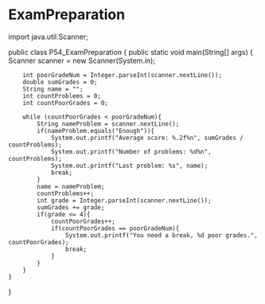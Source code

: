 # ExamPreparation

import java.util.Scanner;

public class P54_ExamPreparation {
    public static void main(String[] args) {
        Scanner scanner = new Scanner(System.in);

        int poorGradeNum = Integer.parseInt(scanner.nextLine());
        double sumGrades = 0;
        String name = "";
        int countProblems = 0;
        int countPoorGrades = 0;

        while (countPoorGrades < poorGradeNum){
            String nameProblem = scanner.nextLine();
            if(nameProblem.equals("Enough")){
                System.out.printf("Average score: %.2f%n", sumGrades / countProblems);
                System.out.printf("Number of problems: %d%n", countProblems);
                System.out.printf("Last problem: %s", name);
                break;
            }
            name = nameProblem;
            countProblems++;
            int grade = Integer.parseInt(scanner.nextLine());
            sumGrades += grade;
            if(grade <= 4){
                countPoorGrades++;
                if(countPoorGrades == poorGradeNum){
                    System.out.printf("You need a break, %d poor grades.", countPoorGrades);
                    break;
                }
            }
        }
    }
}
